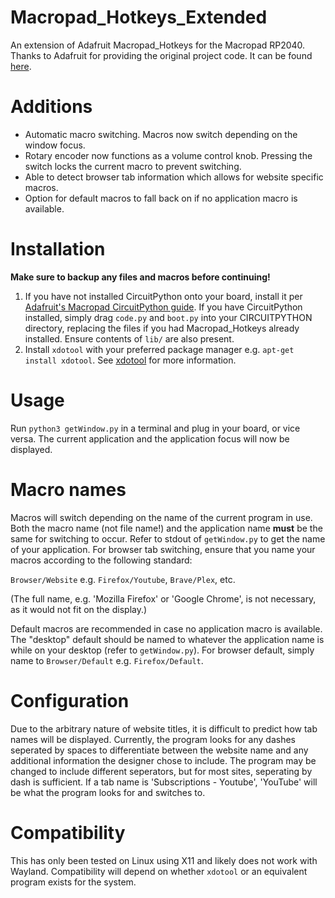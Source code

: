 # Macropad_Hotkeys_Extended
An extension of Adafruit Macropad_Hotkeys for the Macropad RP2040. Thanks to Adafruit for providing the original project code. It can be found [here](https://learn.adafruit.com/macropad-hotkeys/project-code).

# Additions
- Automatic macro switching. Macros now switch depending on the window focus. 
- Rotary encoder now functions as a volume control knob. Pressing the switch locks the current macro to prevent switching.
- Able to detect browser tab information which allows for website specific macros.
- Option for default macros to fall back on if no application macro is available.

# Installation
**Make sure to backup any files and macros before continuing!**
1. If you have not installed CircuitPython onto your board, install it per [Adafruit's Macropad CircuitPython guide](https://learn.adafruit.com/adafruit-macropad-rp2040/circuitpython). If you have CircuitPython installed, simply drag `code.py` and `boot.py` into your CIRCUITPYTHON directory, replacing the files if you had Macropad_Hotkeys already installed. Ensure contents of `lib/` are also present.
2. Install `xdotool` with your preferred package manager e.g. `apt-get install xdotool`. See [xdotool](https://github.com/jordansissel/xdotool) for more information. 

# Usage
Run `python3 getWindow.py` in a terminal and plug in your board, or vice versa. The current application and the application focus will now be displayed.

# Macro names
Macros will switch depending on the name of the current program in use. Both the macro name (not file name!) and the application name **must** be the same for switching to occur. Refer to stdout of `getWindow.py` to get the name of your application.
For browser tab switching, ensure that you name your macros according to the following standard:

` Browser/Website ` e.g. `Firefox/Youtube`, `Brave/Plex`, etc. 

(The full name, e.g. 'Mozilla Firefox' or 'Google Chrome', is not necessary, as it would not fit on the display.) 

Default macros are recommended in case no application macro is available. The "desktop" default should be named to whatever the application name is while on your desktop (refer to `getWindow.py`). For browser default, simply name to `Browser/Default` e.g. `Firefox/Default`. 

# Configuration
Due to the arbitrary nature of website titles, it is difficult to predict how tab names will be displayed. Currently, the program looks for any dashes seperated by spaces to differentiate between the website name and any additional information the designer chose to include. The program may be changed to include different seperators, but for most sites, seperating by dash is sufficient. If a tab name is 'Subscriptions - Youtube', 'YouTube' will be what the program looks for and switches to. 

# Compatibility
This has only been tested on Linux using X11 and likely does not work with Wayland. Compatibility will depend on whether `xdotool` or an equivalent program exists for the system. 
